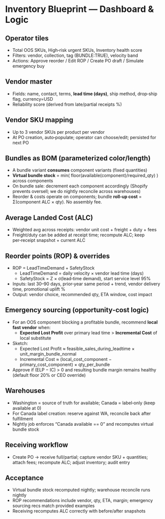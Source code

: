 # Inventory Blueprint — Dashboard & Logic

## Operator tiles
- Total OOS SKUs, High‑risk urgent SKUs, Inventory health score
- Filters: vendor, collection, tag (BUNDLE:TRUE), velocity band
- Actions: Approve reorder / Edit ROP / Create PO draft / Simulate emergency buy

## Vendor master
- Fields: name, contact, terms, **lead time (days)**, ship method, drop‑ship flag, currency=USD
- Reliability score (derived from late/partial receipts %)

## Vendor SKU mapping
- Up to 3 vendor SKUs per product per vendor
- At PO creation, auto‑populate; operator can choose/edit; persisted for next PO

## Bundles as BOM (parameterized color/length)
- A bundle variant **consumes** component variants (fixed quantities)
- **Virtual bundle stock** = min( floor(available(component)/required_qty) ) across components
- On bundle sale: decrement each component accordingly (Shopify prevents oversell; we do nightly reconcile across warehouses)
- Reorder & costs operate on components; bundle **roll‑up cost** = Σ(component ALC × qty). No assembly fee.

## Average Landed Cost (ALC)
- Weighted avg across receipts: vendor unit cost + freight + duty + fees
- Freight/duty can be added at receipt time; recompute ALC; keep per‑receipt snapshot + current ALC

## Reorder points (ROP) & overrides
- ROP = LeadTimeDemand + SafetyStock
  - LeadTimeDemand = daily velocity × vendor lead time (days)
  - SafetyStock = Z × σ(lead‑time demand), start service level 95%
- Inputs: last 30–90 days, prior‑year same period + trend, vendor delivery time, promotional uplift %
- Output: vendor choice, recommended qty, ETA window, cost impact

## Emergency sourcing (opportunity‑cost logic)
- For an OOS component blocking a profitable bundle, recommend **local fast vendor** when:
  - **Expected Lost Profit** over primary lead time > **Incremental Cost** of local substitute
- Sketch:
  - Expected Lost Profit ≈ feasible_sales_during_leadtime × unit_margin_bundle_normal
  - Incremental Cost ≈ (local_cost_component − primary_cost_component) × qty_per_bundle
- Approve if (ELP − IC) > 0 and resulting bundle margin remains healthy (default floor 20% or CEO override)

## Warehouses
- Washington = source of truth for available; Canada = label‑only (keep available at 0)
- For Canada label creation: reserve against WA, reconcile back after fulfillment
- Nightly job enforces “Canada available == 0” and recomputes virtual bundle stock

## Receiving workflow
- Create PO → receive full/partial; capture vendor SKU + quantities; attach fees; recompute ALC; adjust inventory; audit entry

## Acceptance
- Virtual bundle stock recomputed nightly; warehouse reconcile runs nightly
- ROP recommendations include vendor, qty, ETA, margin; emergency sourcing recs match provided examples
- Receiving recomputes ALC correctly with before/after snapshots

